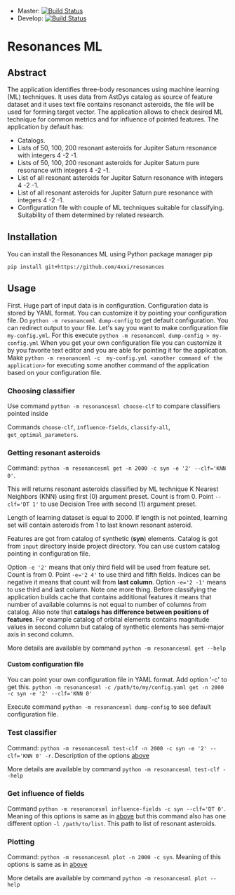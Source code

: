 * Master: [![Build Status](https://travis-ci.org/4xxi/resonances-ml.svg?branch=master)](https://travis-ci.org/4xxi/resonances)
* Develop: [![Build Status](https://travis-ci.org/4xxi/resonances-ml.svg?branch=develop)](https://travis-ci.org/4xxi/resonances)

# Resonances ML

## Abstract

The application identifies three-body resonances using machine learning (ML)
techniques. It uses data from AstDys catalog as source of feature
dataset and it uses text file contains resonanct asteroids, the file will be used for
forming target vector. The application allows to check desired ML technique for
common metrics and for influence of pointed features.
The application by default has:

* Catalogs.
* Lists of 50, 100, 200 resonant asteroids for Jupiter Saturn resonance with integers 4 -2 -1.
* Lists of 50, 100, 200 resonant asteroids for Jupiter Saturn pure resonance with integers 4 -2 -1.
* List of all resonant asteroids for Jupiter Saturn resonance with integers 4 -2 -1.
* List of all resonant asteroids for Jupiter Saturn pure resonance with integers 4 -2 -1.
* Configuration file with couple of ML techniques suitable for classifying.
  Suitability of them determined by related research.

## Installation

You can install the Resonances ML using Python package manager pip

`pip install git+https://github.com/4xxi/resonances`

## Usage

First. Huge part of input data is in configuration. Configuration data is
stored by YAML format.  You can customize it by pointing your configuration
file.  Do `python -m resonanceml dump-config` to get default configuration. You
can redirect output to your file.  Let's say you want to make configuration
file `my-config.yml`. For this execute `python -m resonanceml dump-config >
my-config.yml` When you get your own configuration file you can customize it by
you favorite text editor and you are able for pointing it for the application.
Make `python -m resonanceml -c  my-config.yml <another command of the
application>` for executing some another command of the application based on
your configuration file.


### Choosing classifier

Use command `python -m resonancesml choose-clf` to compare classifiers pointed inside

Commands `choose-clf`, `influence-fields`, `classify-all`, `get_optimal_parameters`.

### Getting resonant asteroids

Command: `python -m resonancesml get -n 2000 -c syn -e '2' --clf='KNN 0'`.

This will returns resonant asteroids classified by ML technique K Nearest
Neighbors (KNN) using first (0) argument preset. Count is from 0. Point
`--clf='DT 1'` to use Decision Tree with second (1) argument preset.

Length of learning dataset is equal to 2000. If length is not pointed, learning
set will contain asteroids from 1 to last known resonant asteroid.

Features are got from catalog of synthetic (**syn**) elements. Catalog is got from
`input` directory inside project directory. You can use custom catalog pointing in configuration file.

Option `-e '2'` means that only third field will be used from feature set.
Count is from 0. Point `-e='2 4'` to use third and fifth fields. Indices can be
negative it means that count will from **last column**. Option `-e='2 -1'` means to
use third and last column. Note one more thing. Before classifying the
application builds cache that contains additional features it means that number
of available columns is not equal to number of columns from catalog. Also note
that **catalogs has difference between positions of features**. For example catalog
of orbital elements contains magnitude values in second column but catalog of
synthetic elements has semi-major axis in second column.

More details are available by command `python -m resonancesml get --help`

#### Custom configuration file

You can point your own configuration file in YAML format. Add option '-c' to get this.
`python -m resonancesml -c /path/to/my/config.yaml get -n 2000 -c syn -e '2' --clf='KNN 0'`

Execute command `python -m resonancesml dump-config` to see default configuration file.

### Test classifier

Command: `python -m resonancesml test-clf -n 2000 -c syn -e '2' --clf='KNN 0' -r`.
Description of the options [above](#getting-resonant-asteroids)

More details are available by command `python -m resonancesml test-clf --help`

### Get influence of fields

Command `python -m resonancesml influence-fields -c syn --clf='DT 0'`. Meaning
of this options is same as in [above](#getting-resonant-asteroids) but this command
also has one different option `-l /path/to/list`. This path to list of resonant asteroids.

### Plotting

Command: `python -m resonancesml plot -n 2000 -c syn`. Meaning
of this options is same as in [above](#getting-resonant-asteroids)

More details are available by command `python -m resonancesml plot --help`
